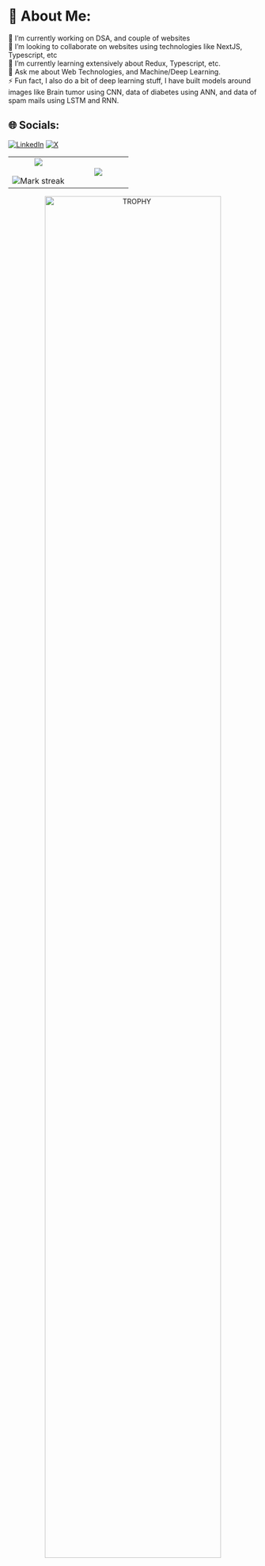 # 💫 About Me:
🔭 I’m currently working on DSA, and couple of websites<br>👯 I’m looking to collaborate on websites using technologies like NextJS, Typescript, etc<br>🌱 I’m currently learning extensively about Redux, Typescript, etc.<br>💬 Ask me about Web Technologies, and Machine/Deep Learning.<br>⚡ Fun fact, I also do a bit of deep learning stuff, I have built models around images like Brain tumor using CNN, data of diabetes using ANN, and data of spam mails using LSTM and RNN.


## 🌐 Socials: 
[![LinkedIn](https://img.shields.io/badge/LinkedIn-%230077B5.svg?logo=linkedin&logoColor=white)](https://linkedin.com/in/ajay-kumar-br) [![X](https://img.shields.io/badge/X-black.svg?logo=X&logoColor=white)](https://x.com/ajay__sama) 
<!--- stats & Trophy (start) -->
<p align="center">
  <!--- stats (start) -->
<table align="center">
<tr border="none">
<td width="50%" align="center">
  
  <img  align="center"  src="https://github-readme-stats.vercel.app/api?username=ajaykumar-br&theme=dark&show_icons=true&count_private=true" />
  <br></br>
  <img  title="🔥 Get streak stats for your profile at git.io/streak-stats" alt="Mark streak" src="https://nirzak-streak-stats.vercel.app?user=1010nishant&theme=dark" /> 
</td>

<td width="50%" align="center">

  <img  align="center"  src="https://github-readme-stats.anuraghazra1.vercel.app/api/top-langs/?username=ajaykumar-br&theme=dark&hide_border=false&no-bg=true&no-frame=true&langs_count=7"/>
  
  </td>
</tr>
</table>
<!--- stats (end) -->

<!--- trophy (start) -->
<div align=center>
  <a href="https://github.com/ryo-ma/github-profile-trophy" title="Go to Source">
      <img align="center" width=84% src="https://github-profile-trophy.vercel.app/?username=ajaykumar-br&theme=radical&row=1&column=7&margin-h=15&margin-w=5&no-bg=true" alt="TROPHY" />
    </a>
</div>
<!--- trophy (start) -->
